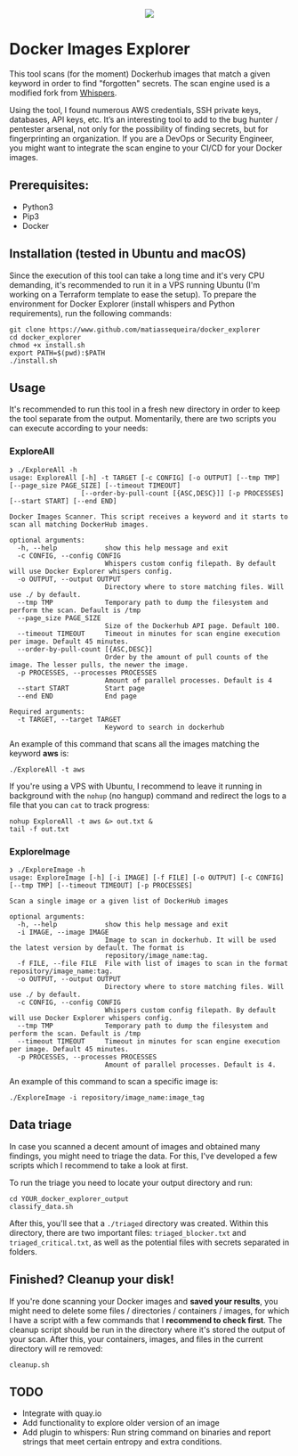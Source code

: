 <p align="center">
  <img src="https://github.com/matiassequeira/docker_explorer/blob/master/utils/docker_explorer_transparent_v6.jpg" />
</p>

# Docker Images Explorer

This tool scans (for the moment) Dockerhub images that match a given keyword in order to find "forgotten" secrets. The scan engine used is a modified fork from [Whispers](https://github.com/Skyscanner/whispers).

Using the tool, I found numerous AWS credentials, SSH private keys, databases, API keys, etc. It’s an interesting tool to add to the bug hunter / pentester arsenal, not only for the possibility of finding secrets, but for fingerprinting an organization. If you are a DevOps or Security Engineer, you might want to integrate the scan engine to your CI/CD for your Docker images.

## Prerequisites: 

* Python3
* Pip3
* Docker


## Installation (tested in Ubuntu and macOS)

Since the execution of this tool can take a long time and it's very CPU demanding, it's recommended to run it in a VPS running Ubuntu (I'm working on a Terraform template to ease the setup). To prepare the environment for Docker Explorer (install whispers and Python requirements), run the following commands:

```
git clone https://www.github.com/matiassequeira/docker_explorer
cd docker_explorer
chmod +x install.sh
export PATH=$(pwd):$PATH
./install.sh
```

## Usage

It's recommended to run this tool in a fresh new directory in order to keep the tool separate from the output. Momentarily, there are two scripts you can execute according to your needs:

### ExploreAll

```
❯ ./ExploreAll -h
usage: ExploreAll [-h] -t TARGET [-c CONFIG] [-o OUTPUT] [--tmp TMP] [--page_size PAGE_SIZE] [--timeout TIMEOUT]
                  [--order-by-pull-count [{ASC,DESC}]] [-p PROCESSES] [--start START] [--end END]

Docker Images Scanner. This script receives a keyword and it starts to scan all matching DockerHub images.

optional arguments:
  -h, --help            show this help message and exit
  -c CONFIG, --config CONFIG
                        Whispers custom config filepath. By default will use Docker Explorer whispers config.
  -o OUTPUT, --output OUTPUT
                        Directory where to store matching files. Will use ./ by default.
  --tmp TMP             Temporary path to dump the filesystem and perform the scan. Default is /tmp
  --page_size PAGE_SIZE
                        Size of the Dockerhub API page. Default 100.
  --timeout TIMEOUT     Timeout in minutes for scan engine execution per image. Default 45 minutes.
  --order-by-pull-count [{ASC,DESC}]
                        Order by the amount of pull counts of the image. The lesser pulls, the newer the image.
  -p PROCESSES, --processes PROCESSES
                        Amount of parallel processes. Default is 4
  --start START         Start page
  --end END             End page

Required arguments:
  -t TARGET, --target TARGET
                        Keyword to search in dockerhub
```

An example of this command that scans all the images matching the keyword **aws** is:

```
./ExploreAll -t aws
```

If you're using a VPS with Ubuntu, I recommend to leave it running in background with the `nohup` (no hangup) command and redirect the logs to a file that you can `cat` to track progress:

```
nohup ExploreAll -t aws &> out.txt &
tail -f out.txt
```

### ExploreImage

```
❯ ./ExploreImage -h
usage: ExploreImage [-h] [-i IMAGE] [-f FILE] [-o OUTPUT] [-c CONFIG] [--tmp TMP] [--timeout TIMEOUT] [-p PROCESSES]

Scan a single image or a given list of DockerHub images

optional arguments:
  -h, --help            show this help message and exit
  -i IMAGE, --image IMAGE
                        Image to scan in dockerhub. It will be used the latest version by default. The format is
                        repository/image_name:tag.
  -f FILE, --file FILE  File with list of images to scan in the format repository/image_name:tag.
  -o OUTPUT, --output OUTPUT
                        Directory where to store matching files. Will use ./ by default.
  -c CONFIG, --config CONFIG
                        Whispers custom config filepath. By default will use Docker Explorer whispers config.
  --tmp TMP             Temporary path to dump the filesystem and perform the scan. Default is /tmp
  --timeout TIMEOUT     Timeout in minutes for scan engine execution per image. Default 45 minutes.
  -p PROCESSES, --processes PROCESSES
                        Amount of parallel processes. Default is 4.
```

An example of this command to scan a specific image is:

```
./ExploreImage -i repository/image_name:image_tag 
```

## Data triage

In case you scanned a decent amount of images and obtained many findings, you might need to triage the data. For this, I've developed a few scripts which I recommend to take a look at first. 

To run the triage you need to locate your output directory and run:

```
cd YOUR_docker_explorer_output
classify_data.sh
```

After this, you'll see that a `./triaged` directory was created. Within this directory, there are two important files: `triaged_blocker.txt` and `triaged_critical.txt`, as well as the potential files with secrets separated in folders.

## Finished? Cleanup your disk!

If you're done scanning your Docker images and **saved your results**, you might need to delete some files / directories / containers / images, for which I have a script with a few commands that I **recommend to check first**. The cleanup script should be run in the directory where it's stored the output of your scan. After this, your containers, images, and files in the current directory will re removed:

```
cleanup.sh
```

## TODO
* Integrate with quay.io
* Add functionality to explore older version of an image
* Add plugin to whispers: Run string command on binaries and report strings that meet certain entropy and extra conditions.
